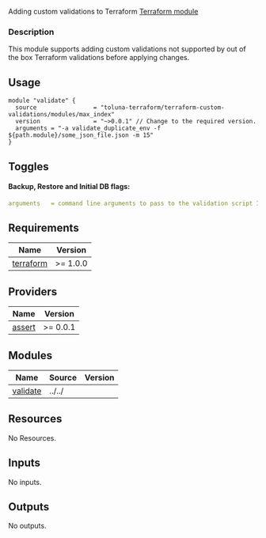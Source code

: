 Adding custom validations to Terraform [Terraform module](https://registry.terraform.io/modules/toluna-terraform/validations/custom/latest)

### Description
This module supports adding custom validations not supported by out of the box Terraform validations before applying changes.

## Usage
```hcl
module "validate" {
  source                = "toluna-terraform/terraform-custom-validations/modules/max_index"
  version               = "~>0.0.1" // Change to the required version.
  arguments = "-a validate_duplicate_env -f ${path.module}/some_json_file.json -m 15"
}
```

## Toggles
#### Backup, Restore and Initial DB flags:
```yaml
arguments   = command line arguments to pass to the validation script I.E. -a funcation name to run -f some file to validate
```

## Requirements

| Name | Version |
|------|---------|
| <a name="requirement_terraform"></a> [terraform](#requirement\_terraform) | >= 1.0.0 |


## Providers

| Name | Version |
|------|---------|
| <a name="assert"></a> [assert](https://github.com/bwoznicki/terraform-provider-assert) | >= 0.0.1 |


## Modules

| Name | Source | Version |
|------|--------|---------|
| <a name="validate"></a> [validate](#module\validate) | ../../ |  |

## Resources

No Resources.

## Inputs

No inputs.

## Outputs

No outputs.
